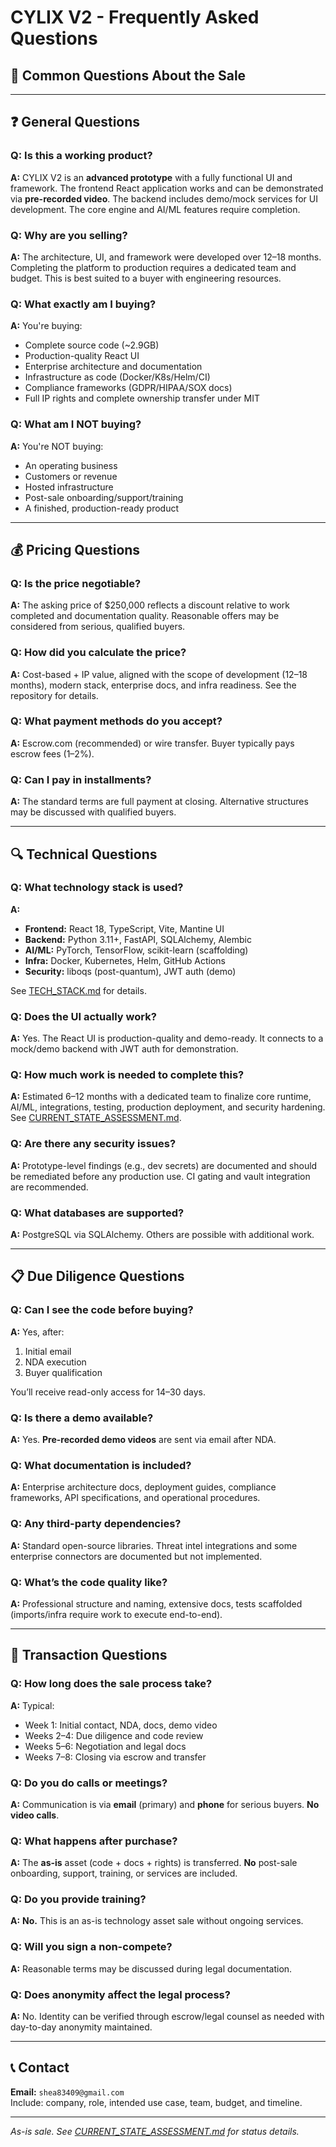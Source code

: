 # CYLIX V2 - Frequently Asked Questions

## 💬 Common Questions About the Sale

---

## ❓ General Questions

### **Q: Is this a working product?**
**A:** CYLIX V2 is an **advanced prototype** with a fully functional UI and framework. The frontend React application works and can be demonstrated via **pre-recorded video**. The backend includes demo/mock services for UI development. The core engine and AI/ML features require completion.

### **Q: Why are you selling?**
**A:** The architecture, UI, and framework were developed over 12–18 months. Completing the platform to production requires a dedicated team and budget. This is best suited to a buyer with engineering resources.

### **Q: What exactly am I buying?**
**A:** You're buying:
- Complete source code (~2.9GB)
- Production-quality React UI
- Enterprise architecture and documentation
- Infrastructure as code (Docker/K8s/Helm/CI)
- Compliance frameworks (GDPR/HIPAA/SOX docs)
- Full IP rights and complete ownership transfer under MIT

### **Q: What am I NOT buying?**
**A:** You're NOT buying:
- An operating business
- Customers or revenue
- Hosted infrastructure
- Post-sale onboarding/support/training
- A finished, production-ready product

---

## 💰 Pricing Questions

### **Q: Is the price negotiable?**
**A:** The asking price of $250,000 reflects a discount relative to work completed and documentation quality. Reasonable offers may be considered from serious, qualified buyers.

### **Q: How did you calculate the price?**
**A:** Cost-based + IP value, aligned with the scope of development (12–18 months), modern stack, enterprise docs, and infra readiness. See the repository for details.

### **Q: What payment methods do you accept?**
**A:** Escrow.com (recommended) or wire transfer. Buyer typically pays escrow fees (1–2%).

### **Q: Can I pay in installments?**
**A:** The standard terms are full payment at closing. Alternative structures may be discussed with qualified buyers.

---

## 🔍 Technical Questions

### **Q: What technology stack is used?**
**A:** 
- **Frontend:** React 18, TypeScript, Vite, Mantine UI
- **Backend:** Python 3.11+, FastAPI, SQLAlchemy, Alembic
- **AI/ML:** PyTorch, TensorFlow, scikit-learn (scaffolding)
- **Infra:** Docker, Kubernetes, Helm, GitHub Actions
- **Security:** liboqs (post-quantum), JWT auth (demo)

See [TECH_STACK.md](./TECH_STACK.md) for details.

### **Q: Does the UI actually work?**
**A:** Yes. The React UI is production-quality and demo-ready. It connects to a mock/demo backend with JWT auth for demonstration.

### **Q: How much work is needed to complete this?**
**A:** Estimated 6–12 months with a dedicated team to finalize core runtime, AI/ML, integrations, testing, production deployment, and security hardening. See [CURRENT_STATE_ASSESSMENT.md](./CURRENT_STATE_ASSESSMENT.md).

### **Q: Are there any security issues?**
**A:** Prototype-level findings (e.g., dev secrets) are documented and should be remediated before any production use. CI gating and vault integration are recommended.

### **Q: What databases are supported?**
**A:** PostgreSQL via SQLAlchemy. Others are possible with additional work.

---

## 📋 Due Diligence Questions

### **Q: Can I see the code before buying?**
**A:** Yes, after:
1. Initial email
2. NDA execution
3. Buyer qualification

You’ll receive read-only access for 14–30 days.

### **Q: Is there a demo available?**
**A:** Yes. **Pre-recorded demo videos** are sent via email after NDA.

### **Q: What documentation is included?**
**A:** Enterprise architecture docs, deployment guides, compliance frameworks, API specifications, and operational procedures.

### **Q: Any third-party dependencies?**
**A:** Standard open-source libraries. Threat intel integrations and some enterprise connectors are documented but not implemented.

### **Q: What’s the code quality like?**
**A:** Professional structure and naming, extensive docs, tests scaffolded (imports/infra require work to execute end-to-end).

---

## 🤝 Transaction Questions

### **Q: How long does the sale process take?**
**A:** Typical:
- Week 1: Initial contact, NDA, docs, demo video
- Weeks 2–4: Due diligence and code review
- Weeks 5–6: Negotiation and legal docs
- Weeks 7–8: Closing via escrow and transfer

### **Q: Do you do calls or meetings?**
**A:** Communication is via **email** (primary) and **phone** for serious buyers. **No video calls**.

### **Q: What happens after purchase?**
**A:** The **as-is** asset (code + docs + rights) is transferred. **No** post-sale onboarding, support, training, or services are included.

### **Q: Do you provide training?**
**A:** **No.** This is an as-is technology asset sale without ongoing services.

### **Q: Will you sign a non-compete?**
**A:** Reasonable terms may be discussed during legal documentation.

### **Q: Does anonymity affect the legal process?**
**A:** No. Identity can be verified through escrow/legal counsel as needed with day-to-day anonymity maintained.

---

## 📞 Contact

**Email:** `shea83409@gmail.com`  
Include: company, role, intended use case, team, budget, and timeline.

---

*As-is sale. See [CURRENT_STATE_ASSESSMENT.md](./CURRENT_STATE_ASSESSMENT.md) for status details.*